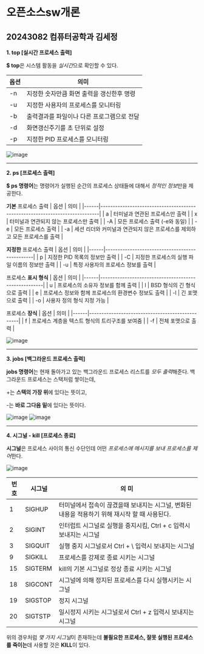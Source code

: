 # 오픈소스sw개론
## 20243082 컴퓨터공학과 김세정

**1. top [실시간 프로세스 출력]** 
<!--뛰어쓰기 2번-->
**$ top**은 시스템 활동을 *실시간*으로 확인할 수 있다.

| 옵션 | 의미                                       |
|------|--------------------------------------------|
| -n   | 지정한 숫자만큼 화면 출력을 갱신한후 명령    |
| -u   | 지정한 사용자의 프로세스를 모니터링        |
| -b   | 출력결과를 파일이나 다른 프로그램으로 전달 |
| -d   | 화면갱신주기를 초 단위로 설정              |
| -p   | 지정한 PID 프로세스를 모니터링             |

![image](https://github.com/sejung-k/project-1/assets/171359826/4fbf5246-9f2d-4a19-ba59-da8605a82b6c)

---
**2. ps [프로세스 출력]**
<!--뛰어쓰기 2번-->
**$ ps 명령어**는 명령어가 실행된 순간의 프로세스 상태들에 대해서 *정적인 정보*만을 제공한다.

**기본** 프로세스 출력
| 옵션 | 의미 |
|------|-----------------------------------------------------------------------------|
|  a | 터미널과 연관된 프로세스만 출력                                             |
|  x | 터미널과 연관되지 않는 프로세스만 출력                                      |
| -A | 모든 프로세스 출력 (-e와 동일)                                              |
| -e | 모든 프로세스 출력                                                          |
| -a | 세션 리더와 커미널과 연관되지 않은 프로세스를 제외하고 모든 프로세스를 출력 | 

**지정한** 프로세스 출력
| 옵션 | 의미                                           |
|------|------------------------------------------------|
| p    | 지정한 PID 목록의 정보만 출력                  |
| -C   | 지정한 프로세스의 실행 파일 이름의 정보만 출력 |
| -u   | 특정 사용자의 프로세스 정보를 출력             |

프로세스 **표시 형식**
| 옵션 | 의미                                                 |
|------|------------------------------------------------------|
| u    | 프로세스의 소유자 정보를 함께 출력                   |
| l    | BSD 형식의 긴 형식으로 출력                          |
| e    | 프로세스 정보와 함께 프로세스의 환경변수 정보도 출력 |
| -l   | 긴 포맷으로 출력                                     |
| -o   | 사용자 정의 형식 지정 가능                           |

프로세스 **장식**
| 옵션 | 의미                                            |
|------|-------------------------------------------------|
| f    | 프로세스 계층을 텍스트 형식의 트리구조를 보여줌 |
| -f   | 전체 포맷으로 출력                              |

![image](https://github.com/sejung-k/project-1/assets/171359826/a884ed50-95b7-4bbb-ba39-dca7691f1511)

---
**3. jobs [백그라운드 프로세스 출력]**
<!--뛰어쓰기 2번-->
**jobs 명령어**는 현재 돌아가고 있는 백그라운드 프로세스 리스트를 *모두 출력*해준다.
백그라운드 프로세스는 스택처럼 쌓이는데, 

+는 **스택의 가장 위**에 있다는 뜻이고,

-는 **바로 그다음 밑**에 있다는 뜻이다.

![image](https://github.com/sejung-k/project-1/assets/171359826/0e90882f-9c0f-470e-9f4d-b299a3acab73)
![image](https://github.com/sejung-k/project-1/assets/171359826/cfb13eb1-7009-41d4-b2b4-a7f55c0e0182)

---
**4. 시그널 - kill [프로세스 종료]**
<!--뛰어쓰기 2번-->
**시그널**은 프로세스 사이의 통신 수단인데 어떤 *프로세스에 메시지를 보내 프로세스를 제어*한다.

![image](https://github.com/sejung-k/project-1/assets/171359826/c09e3936-9653-45c1-848e-1e4d04b1f5a0)

| 번호 | 시그널  | 의 미                                                                                          |
|------|---------|------------------------------------------------------------------------------------------------|
| 1    | SIGHUP  | 터미널에서 접속이 끊겼을때 보내지는 시그널, 변화된 내용을 적용하기 위해 재시작 할 때 사용된다. |
| 2    | SIGINT  | 인터럽트 시그널로 실행을 중지시킴, Ctrl + c 입력시 보내지는 시그널                             |
| 3    | SIGQUIT | 실행 중지 시그널로서 Ctrl + \ 입력시 보내지는 시그널                                           |
| 9    | SIGKILL | 프로세스를 강제로 종료 시키는 시그널                                                           |
| 15   | SIGTERM | kill의 기본 시그널로 정상 종료 시키는 시그널                                                   |
| 18   | SIGCONT | 시그널에 의해 정지된 프로세스를 다시 실행시키는 시그널                                         |
| 19   | SIGSTOP | 정지 시그널                                                                                    |
| 20   | SIGTSTP | 일시정지 시키는 시그널로서 Ctrl + z 입력시 보내지는 시그널                                     |

위의 경우처럼 *몇 가지 시그널*이 존재하는데 **불필요한 프로세스, 잘못 실행된 프로세스를 죽이는**데 사용할 것은 **KILL**이 있다.



